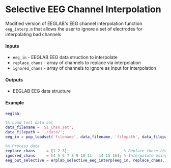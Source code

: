 # Selective EEG Channel Interpolation
Modified version of EEGLAB's EEG channel interpolation function `eeg_interp.m` that allows the user to ignore a set of electrodes for interpolating bad channels

#### Inputs
- `eeg_in`        - EEGLAB EEG data struction to interpolate
- `replace_chans` - array of channels to replace via interpolation
- `ignored_chans` - array of channels to ignore as input for interpolation 

#### Outputs
- EEGLAB EEG data structure

#### Example
```matlab
eeglab;

%% Load test data set
data_filename = 'S1_Chan.set';
data_filepath = './data/';
eeg_in = pop_loadset('filename', data_filename, 'filepath', data_filepath);

%% Process data
replace_chans     = [1 2 3];                        % Replace these channels via interpolation
ignored_chans     = [4 5 6 7 8 9 10 11   14 15 16]; % Interpolate using electrodes 12 & 13
eeg_out_selective = erplab_selective_eeg_interp(eeg_in, replace_chans, ignored_chans);


```
